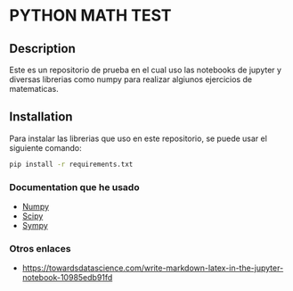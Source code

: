# PYTHON MATH TEST

## Description

Este es un repositorio de prueba en el cual uso las notebooks de jupyter y diversas librerias como numpy para realizar algiunos ejercicios de matematicas.

## Installation

Para instalar las librerias que uso en este repositorio, se puede usar el siguiente comando:

```bash
pip install -r requirements.txt
```

### Documentation que he usado

* [Numpy](https://numpy.org/doc/stable/index.html)
* [Scipy](https://docs.scipy.org/doc/scipy/index.html)
* [Sympy](https://docs.sympy.org/latest/index.html)

### Otros enlaces

* <https://towardsdatascience.com/write-markdown-latex-in-the-jupyter-notebook-10985edb91fd>
